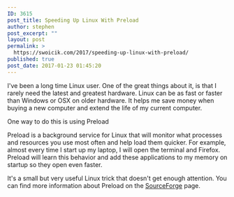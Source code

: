 ```yaml
---
ID: 3615
post_title: Speeding Up Linux With Preload
author: stephen
post_excerpt: ""
layout: post
permalink: >
  https://swoicik.com/2017/speeding-up-linux-with-preload/
published: true
post_date: 2017-01-23 01:45:20
---
```

I've been a long time Linux user. One of the great things about it, is that I rarely need the latest and greatest hardware. Linux can be as fast or faster than Windows or OSX on older hardware. It helps me save money when buying a new computer and extend the life of my current computer.

One way to do this is using Preload

<script src="https://gist.github.com/swoicik/41dd8af507794d905fdcb6f18106d30c.js"></script>

Preload is a background service for Linux that will monitor what processes and resources you use most often and help load them quicker. For example, almost every time I start up my laptop, I will open the terminal and Firefox. Preload will learn this behavior and add these applications to my memory on startup so they open even faster.

It's a small but very useful Linux trick that doesn't get enough attention. You can find more information about Preload on the <a href="https://sourceforge.net/projects/preload/">SourceForge</a> page.